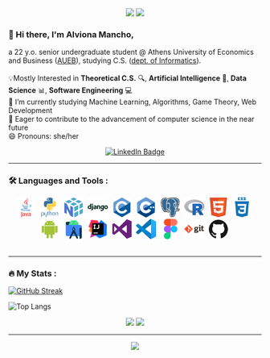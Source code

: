 <div id="header" align="center">
  <img src="https://media.giphy.com/media/JHCV2wNMQJWlGPthgK/giphy.gif" height="300"/>
  <img src="https://media.giphy.com/media/2IudUHdI075HL02Pkk/giphy.gif" height="300"/>
</div>

### 👋 Hi there, I'm Alviona Mancho,
a 22 y.o. senior undergraduate student @ Athens University of Economics and Business (<a href="https://www.aueb.gr/en">AUEB</a>), studying C.S. (<a href="https://www.dept.aueb.gr/en/infotech-overview-en">dept. of Informatics</a>). <br><br>
💡Mostly Interested in **Theoretical C.S.** 🔍, **Artificial Intelligence** 🤖, **Data Science** 📊, **Software Engineering** 💻 <br>
🌱 I’m currently studying Machine Learning, Algorithms, Game Theory, Web Development <br>
🎯 Eager to contribute to the advancement of computer science in the near future <br>
😄 Pronouns: she/her<br>

<div id="badges" align="center">
  <a href="www.linkedin.com/in/alviona-mancho">
    <img src="https://img.shields.io/badge/LinkedIn-blue?style=for-the-badge&logo=linkedin&logoColor=white" alt="LinkedIn Badge"/>
  </a>
</div>

---

### :hammer_and_wrench: Languages and Tools :
<div align="center">
  <img src="https://github.com/devicons/devicon/blob/master/icons/java/java-original-wordmark.svg" title="Java" alt="Java" width="40" height="40"/>&nbsp;
  <img src="https://github.com/devicons/devicon/blob/master/icons/python/python-original-wordmark.svg" title="Python" alt="Python" width="40" height="40"/>&nbsp;
  <img src="https://github.com/devicons/devicon/blob/master/icons/numpy/numpy-original.svg" title="Numpy" alt="Numpy" width="40" height="40"/>&nbsp;
  <img src="https://github.com/devicons/devicon/blob/master/icons/django/django-plain-wordmark.svg" title="Django" alt="Django" width="40" height="40"/>&nbsp;
  <img src="https://github.com/devicons/devicon/blob/master/icons/c/c-original.svg" title="C" alt="C" width="40" height="40"/>&nbsp;
  <img src="https://github.com/devicons/devicon/blob/master/icons/cplusplus/cplusplus-original.svg" title="C++" alt="C++" width="40" height="40"/>&nbsp;
  <img src="https://github.com/devicons/devicon/blob/master/icons/postgresql/postgresql-original.svg" title="PostgreSQL" alt="PostgreSQL" width="40" height="40"/>&nbsp;
  <img src="https://github.com/devicons/devicon/blob/master/icons/r/r-original.svg" title="R" alt="R" width="40" height="40"/>&nbsp;
  <img src="https://github.com/devicons/devicon/blob/master/icons/html5/html5-original.svg" title="HTML5" alt="HTML" width="40" height="40"/>&nbsp;
  <img src="https://github.com/devicons/devicon/blob/master/icons/css3/css3-plain-wordmark.svg"  title="CSS3" alt="CSS" width="40" height="40"/>&nbsp;
  <img src="https://github.com/devicons/devicon/blob/master/icons/android/android-original.svg" title="Android" alt="Android" width="40" height="40"/>&nbsp;
  <img src="https://github.com/devicons/devicon/blob/master/icons/androidstudio/androidstudio-original.svg" title="Android Studio" alt="Android Studio" width="40" height="40"/>&nbsp;
  <img src="https://github.com/devicons/devicon/blob/master/icons/intellij/intellij-original.svg" title="IntelliJ Idea" alt="IntelliJ Idea" width="40" height="40"/>&nbsp;
  <img src="https://github.com/devicons/devicon/blob/master/icons/visualstudio/visualstudio-plain.svg" title="Visual Studio" alt="Visual Studio" width="40" height="40"/>&nbsp;
  <img src="https://github.com/devicons/devicon/blob/master/icons/vscode/vscode-original.svg" title="VSCode" alt="VSCode" width="40" height="40"/>&nbsp;
  <img src="https://github.com/devicons/devicon/blob/master/icons/figma/figma-original.svg" title="Figma" alt="Figma" width="40" height="40"/>&nbsp;
  <img src="https://github.com/devicons/devicon/blob/master/icons/git/git-original-wordmark.svg" title="Git" alt="Git" width="40" height="40"/>&nbsp;
  <img src="https://github.com/devicons/devicon/blob/master/icons/github/github-original.svg" title="GitHub" alt="GitHub" width="40" height="40"/>&nbsp; 
</div>
<br>

---

### :fire: My Stats :
[![GitHub Streak](http://github-readme-streak-stats.herokuapp.com?user=alvionaM&theme=catppuccin-mocha&border_radius=20)](https://git.io/streak-stats)

![Top Langs](https://github-readme-stats.vercel.app/api/top-langs/?username=alvionaM&layout=compact)

<div id="break" align="center">
  <img src="https://media.giphy.com/media/aUR6unOaMpjflMx3SZ/giphy.gif" height="130"/>
  <img src="https://media.giphy.com/media/oOZEgJ7JHdqogFgmyQ/giphy.gif" height="270"/>
</div>




---

<div id="footer" align="center">
  <img src="https://media.giphy.com/media/pT4hk0FMDu5VT0oRQc/giphy.gif" height="270"/>
</div>
